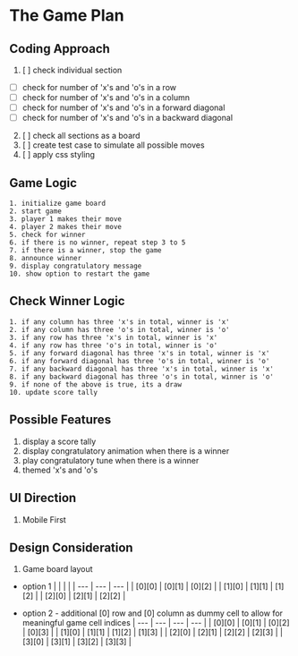 # The Game Plan

## Coding Approach
1. [ ] check individual section
  - [ ] check for number of 'x's and 'o's in a row
  - [ ] check for number of 'x's and 'o's in a column
  - [ ] check for number of 'x's and 'o's in a forward diagonal
  - [ ] check for number of 'x's and 'o's in a backward diagonal

2. [ ] check all sections as a board
3. [ ] create test case to simulate all possible moves
4. [ ] apply css styling



## Game Logic
```
1. initialize game board
2. start game
3. player 1 makes their move
4. player 2 makes their move
5. check for winner
6. if there is no winner, repeat step 3 to 5
7. if there is a winner, stop the game
8. announce winner
9. display congratulatory message
10. show option to restart the game
```

## Check Winner Logic

```
1. if any column has three 'x's in total, winner is 'x'
2. if any column has three 'o's in total, winner is 'o'
3. if any row has three 'x's in total, winner is 'x'
4. if any row has three 'o's in total, winner is 'o'
5. if any forward diagonal has three 'x's in total, winner is 'x'
6. if any forward diagonal has three 'o's in total, winner is 'o'
7. if any backward diagonal has three 'x's in total, winner is 'x'
8. if any backward diagonal has three 'o's in total, winner is 'o'
9. if none of the above is true, its a draw
10. update score tally
```

## Possible Features
1. display a score tally
2. display congratulatory animation when there is a winner
3. play congratulatory tune when there is a winner
4. themed 'x's and 'o's

## UI Direction
1. Mobile First

## Design Consideration
1. Game board layout
- option 1 
|     |     |     |
| --- | --- | --- |
| [0][0] | [0][1] | [0][2] |
| [1][0] | [1][1] | [1][2] |
| [2][0] | [2][1] | [2][2] |

- option 2 - additional [0] row and [0] column as dummy cell to allow for meaningful game cell indices
| --- | --- | --- | --- |
| [0][0] | [0][1] | [0][2] | [0][3] |
| [1][0] | [1][1] | [1][2] | [1][3] |
| [2][0] | [2][1] | [2][2] | [2][3] |
| [3][0] | [3][1] | [3][2] | [3][3] |
